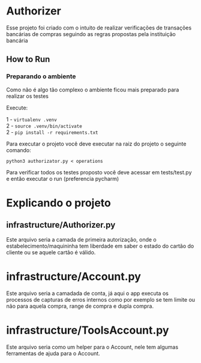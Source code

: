 <h1> Authorizer </h1>

<p>Esse projeto foi criado com o intuito de realizar verificações de transações bancárias de compras
seguindo as regras propostas pela instituição bancária</p>

<h2>How to Run</h2>

<h3> Preparando o ambiente</h3>
<p> Como não é algo tão complexo o ambiente ficou mais preparado para 
realizar os testes</p>

<p> Execute:</p>

1 - `virtualenv .venv` <br>
2 - `source .venv/bin/activate` <br>
2 - `pip install -r requirements.txt` <br>

<p>Para executar o projeto você deve executar na raiz do projeto o seguinte comando:</p>

`python3 authorizator.py < operations` <br>

<p> Para verificar todos os testes proposto você deve acessar em tests/test.py <br> 
e então executar o run (preferencia pycharm) </p>

<h1> Explicando o projeto</h1>

<h2> infrastructure/Authorizer.py</h2>
Este arquivo seria a camada de primeira autorização, onde o estabelecimento/maquininha tem liberdade em saber
o estado do cartão do cliente ou se aquele cartão é válido.

<h1> infrastructure/Account.py</h1>
Este arquivo seria a camadada de conta, já aqui o app executa os processos de capturas de erros internos
como por exemplo se tem limite ou não para aquela compra, range de compra e dupla compra.

<h1> infrastructure/ToolsAccount.py</h1>
Este arquivo seria como um helper para o Account, nele tem algumas ferramentas de ajuda para o Account.
